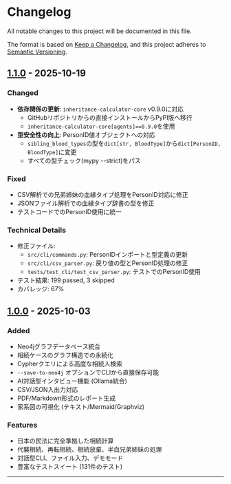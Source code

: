# Changelog

All notable changes to this project will be documented in this file.

The format is based on [Keep a Changelog](https://keepachangelog.com/en/1.0.0/),
and this project adheres to [Semantic Versioning](https://semver.org/spec/v2.0.0.html).

## [1.1.0] - 2025-10-19

### Changed
- **依存関係の更新**: `inheritance-calculator-core` v0.9.0に対応
  - GitHubリポジトリからの直接インストールからPyPI版へ移行
  - `inheritance-calculator-core[agents]==0.9.0`を使用
- **型安全性の向上**: PersonID値オブジェクトへの対応
  - `sibling_blood_types`の型を`dict[str, BloodType]`から`dict[PersonID, BloodType]`に変更
  - すべての型チェック(mypy --strict)をパス

### Fixed
- CSV解析での兄弟姉妹の血縁タイプ処理をPersonID対応に修正
- JSONファイル解析での血縁タイプ辞書の型を修正
- テストコードでのPersonID使用に統一

### Technical Details
- 修正ファイル:
  - `src/cli/commands.py`: PersonIDインポートと型定義の更新
  - `src/cli/csv_parser.py`: 戻り値の型とPersonID処理の修正
  - `tests/test_cli/test_csv_parser.py`: テストでのPersonID使用
- テスト結果: 199 passed, 3 skipped
- カバレッジ: 67%

## [1.0.0] - 2025-10-03

### Added
- Neo4jグラフデータベース統合
- 相続ケースのグラフ構造での永続化
- Cypherクエリによる高度な相続人検索
- `--save-to-neo4j` オプションでCLIから直接保存可能
- AI対話型インタビュー機能 (Ollama統合)
- CSV/JSON入出力対応
- PDF/Markdown形式のレポート生成
- 家系図の可視化 (テキスト/Mermaid/Graphviz)

### Features
- 日本の民法に完全準拠した相続計算
- 代襲相続、再転相続、相続放棄、半血兄弟姉妹の処理
- 対話型CLI、ファイル入力、デモモード
- 豊富なテストスイート (131件のテスト)

---

[1.1.0]: https://github.com/kazumasakawahara/inheritance-calculator/releases/tag/v1.1.0
[1.0.0]: https://github.com/kazumasakawahara/inheritance-calculator/releases/tag/v1.0.0

